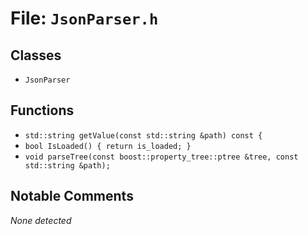 # File: `JsonParser.h`

## Classes

- `JsonParser`

## Functions

- `std::string getValue(const std::string &path) const {`
- `bool IsLoaded() { return is_loaded; }`
- `void parseTree(const boost::property_tree::ptree &tree, const std::string &path);`

## Notable Comments

_None detected_

